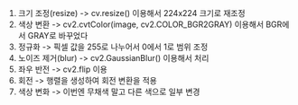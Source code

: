 1. 크기 조정(resize) -> cv.resize() 이용해서 224x224 크기로 재조정
2. 색상 변환 -> cv2.cvtColor(image, cv2.COLOR_BGR2GRAY) 이용해서 BGR에서 GRAY로 바꾸었다
3. 정규화 -> 픽셀 값을 255로 나누어서 0에서 1로 범위 조정
4. 노이즈 제거(blur) -> cv2.GaussianBlur() 이용해서 처리
5. 좌우 반전 -> cv2.flip 이용
6. 회전 -> 행렬을 생성하여 회전 변환을 적용
7. 색상 변화 -> 이번엔 무채색 말고 다른 색으로 일부 변경
